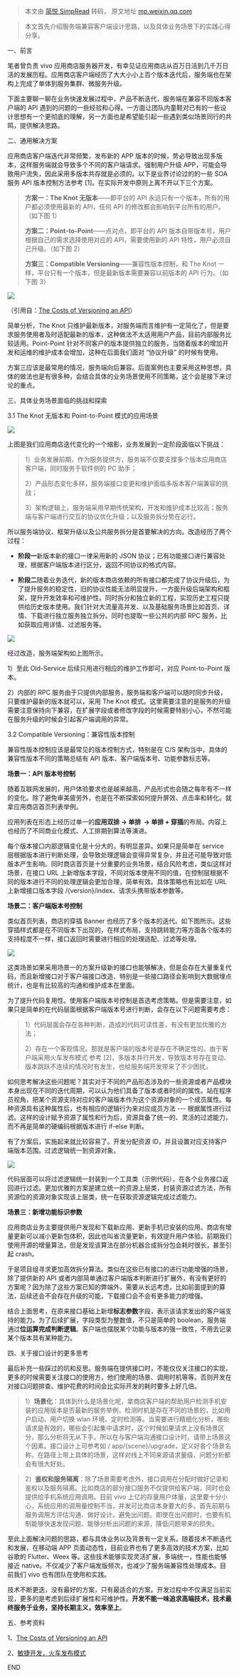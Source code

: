 > 本文由 [简悦 SimpRead](http://ksria.com/simpread/) 转码， 原文地址 [mp.weixin.qq.com](https://mp.weixin.qq.com/s/BYPJtU85IOYnej9_5onGEA)

> 本文首先介绍服务端兼容客户端设计思路，以及具体业务场景下的实践心得分享。

一、前言

笔者曾负责 vivo 应用商店服务器开发，有幸见证应用商店从百万日活到几千万日活的发展历程。应用商店客户端经历了大大小小上百个版本迭代后，服务端也在架构上完成了单体到服务集群、微服务升级。

下面主要聊一聊在业务快速发展过程中，产品不断迭代，服务端在兼容不同版本客户端的 API 遇到的问题的一些经验和心得。一方面让团队内童鞋对已有的一些设计思想有一个更彻底的理解，另一方面也是希望能引起一些遇到类似场景同行的共鸣，提供解决思路。

二、通用解决方案

应用商店客户端迭代非常频繁，发布新的 APP 版本的时候，势必导致出现多版本，这样服务端就会导致多个不同的客户端请求。强制用户升级 APP，可能会导致用户流失，因此采用多版本共存就是必须的。以下是业界讨论过的的一些 SOA 服务 API 版本控制方法参考 [1]。在实际开发中原则上离不开以下三个方案。

> **方案一：The Knot 无版本**——即平台的 API 永远只有一个版本，所有的用户都必须使用最新的 API，任何 API 的修改都会影响到平台所有的用户。（如下图 1）
> 
> **方案二：Point-to-Point**——点对点，即平台的 API 版本自带版本号，用户根据自己的需求选择使用对应的 API，需要使用新的 API 特性，用户必须自己升级。（如下图 2）
> 
> **方案三：Compatible Versioning**——兼容性版本控制，和 The Knot 一样，平台只有一个版本，但是最新版本需要兼容以前版本的 API 行为。（如下图 3）

![](https://mmbiz.qpic.cn/mmbiz_png/4g5IMGibSxt4StAQE0cqsvqC96N4w5IAKDE8a7OhBR3IPV6QibTYmkf7ib5kXgzsNNMzh1WAcrAHazxfpyxjZdDibw/640?wx_fmt=png)

（引用自：[The Costs of Versioning an API](https://www.infoq.com/news/2013/12/api-versioning/)）

简单分析，The Knot 只维护最新版本，对服务端而言维护有一定简化了，但是要求服务使用者及时适配最新的版本，这种做法不太适用用户产品，目前内部服务比较适用。Point-Point 针对不同客户的版本提供独立的服务，当随着版本的增加开发和运维的维护成本会增加，这种在后面我们面对 “协议升级” 的时候有使用。

方案三应该是最常用的情况，服务端向后兼容。后面案例也主要采用这种思想，具体的做法也是有很多种，会结合具体的业务场景使用不同策略，这个会是接下来讨论的重点。

三、具体业务场景面临的挑战和探索

3.1 The Knot 无版本和 Point-to-Point 模式的应用场景

![](https://mmbiz.qpic.cn/mmbiz_png/4g5IMGibSxt4StAQE0cqsvqC96N4w5IAKsBnb4hicxwDOs1tXbvVT8ib8f2GgCqa9zEynsv5PQneBUfJCtMrexvgA/640?wx_fmt=png)

上图是我们应用商店迭代变化的一个缩影，业务发展到一定阶段面临以下挑战：

> 1）业务发展前期，作为服务提供方，服务端不仅要支撑多个版本应用商店客户端，同时服务于软件侧的 PC 助手；
> 
> 2）产品形态变化多样，服务端接口变更和维护面临多版本客户端兼容的挑战；
> 
> 3）架构逻辑上，服务端采用早期传统架构，开发和维护成本比较高；服务端与客户端进行交互的协议优化升级；以及服务拆分势在必行。

所以服务端协议、框架升级以及公共服务拆分是首要解决的方向。改造经历了两个过程：

*   **阶段一**新版本新的接口一律采用新的 JSON 协议；已有功能接口进行兼容处理，根据客户端版本进行区分，返回不同协议的格式内容。
    
*   **阶段二**随着业务迭代，新的版本商店依赖的所有接口都完成了协议升级后，为了提升服务的稳定性，旧的协议性能无法明显提升，一方面升级后端架构和框架，提升开发效率和可维护性。同时拆分和独立新的工程，实现历史工程只提供给历史版本使用。我们针对大流量高并发、以及基础服务场景比如首页、详情、下载进行独立服务独立拆分。同时也提取一些公共的内部 RPC 服务，比如获取应用详情、过滤服务等。
    

![](https://mmbiz.qpic.cn/mmbiz_png/4g5IMGibSxt6AhKPG0LUCZlb3icoD0icLu7q7jesUpNGYWbFyjHUoMe8XyushibiaUm6lWkl5lTibp2aHriaGqKHlfOZA/640?wx_fmt=png)

经过改造，服务端架构如上图所示。

1）至此 Old-Service 后续只用进行相应的维护工作即可，对应 Point-to-Point 版本。

2）内部的 RPC 服务由于只提供内部服务，服务端和客户端可以随时同步升级，只要维护最新的版本就可以，采用 The Knot 模式。这里需要注意的是服务的升级需要注意保持向下兼容，在扩展字段或者修改字段的时候需要特别小心，不然可能在服务升级的时候会引起客户端调用的异常。

3.2 Compatible Versioning：兼容性版本控制

兼容性版本控制应该是最常见的版本控制方式，特别是在 C/S 架构当中，具体的兼容性版本不同的策略总结有 API 版本、客户端版本号、功能参数标志等。

**场景一：API 版本号控制**

随着互联网发展的，用户体验要求也是越来越高，产品形式也会随之每年有不一样的变化。除了避免审美疲劳外，也是在不断探索如何提升屏效、点击率和转化。就拿应用商店首页列表举例。

应用列表在形态上经历过单一的**应用双排 -> 单排  -> 单排 + 穿插**的布局。内容上也经历了不同商业化模式、人工排期到算法等演进。

每个版本接口内部逻辑变化是十分大的，有明显差异。如果只是简单在 service 层根据版本进行判断处理，会导致处理逻辑会变得异常复杂，并且还可能导致对低版本产生影响。同时商店首页是十分重要的业务场景，结合风险考虑，类似这样对场景，在接口 URL 上新增版本字段，不同对版本使用不同的值，在控制层根据不同的版本进行不同的处理逻辑会更加合理，简单有效。具体策略也有比如在 URL 上新增接口版本字段 /{version}/index、请求头携带版本参数等。

**场景二：客户端版本号控制**

类似首页列表，商店的穿插 Banner 也经历了多个版本的迭代。如下图所示。这些穿插样式都是在不同版本下出现的，在样式布局，支持跳转能力等方面各个版本的支持程度不一样，接口返回时需要进行相应的处理适配、过滤等处理。 

![](https://mmbiz.qpic.cn/mmbiz_png/4g5IMGibSxt6AhKPG0LUCZlb3icoD0icLu7eNEKPU1NH0yIrevicsD6prGJ8hhiahOAhYp3YAibiarQiatpLbAKC7JDagg/640?wx_fmt=png)

这类场景如果采用场景一的方案升级新的接口也能够解决，但是会存在大量重复代码，而且新增接口对于客户端接口改造、特别是一些接口路径会影响到大数据埋点统计，也是有比较高的沟通和维护成本在里面。

为了提升代码复用性。使用客户端版本号控制是首选考虑策略。但是需要注意，如果只是简单的在代码层面根据客户端版本号进行判断，会存在以下问题需要考虑：

> 1）代码层面会存在各种判断，造成的代码可读性差，有没有更加优雅的方法；
> 
> 2）存在一个客观情况。那就是客户端的版本号是存在不确定性的。由于客户端采用火车发布模式 参考 [2]，多版本并行开发，导致版本号存在变动、版本跳跃不连续的情况时有发生，也给服务端开发带来了不少困扰。

如何思考解决这些问题呢？其实对于不同的产品形态涉及的一些资源或者产品模块本身出现在不同的迭代周期，可以认为他们具备了版本或者时间的属性。站在程序员视角，把某个资源支持对应的客户端版本作为这个资源对象的一个成员属性。每种资源具有这种属性后，也有相应的逻辑行为来对应成员方法 --- 根据属性进行过滤。这样的设计赋予资源了属性和行为后，资源具备了统一的、灵活的过滤能力，而不再是简单的硬编码根据版本进行 if-else 判断。

有了方案后，实施起来就比较容易了。开发分配资源 ID，并且设置对应支持客户端版本范围。过滤逻辑统一到资源对象。

![](https://mmbiz.qpic.cn/mmbiz_png/4g5IMGibSxt6AhKPG0LUCZlb3icoD0icLu7hjrialHMuogiaVFg3ygmCtBnYmE7w3Tia9IsfbczFewnjSVIQBiaNzxVzA/640?wx_fmt=png)

代码层面可以将过滤逻辑统一封装到一个工具类（示例代码），在各个业务接口返回进行过滤。更加优雅的方案是建立统一的资源上层类，封装资源过滤方法，所有资源位的资源对象实现该上层类，统一在获取资源逻辑完成过滤能力。

**场景三：新增功能标识参数**

应用商店业务主要提供用户发现和下载新应用、更新手机已安装的应用。商店有增量更新可以减小更新包体积，因此也叫省流量更新，有效提升用户体验。前期我们使用开源的增量算法，但是发现该算法在部分机器合成拆分包会耗时很长，甚至引起 crash。

于是项目组寻求更加高效拆分算法。类似在这些已有接口的进行功能增强的场景，除了提供新的 API 或者内部简单通过客户端版本判断进行扩展外，有没有更好的方案呢？因为除了这些方案已知的弊端外，需要从长远考虑，比如前面提到的算法，后续还会不会存在升级的可能，下载接口会不会有更多能力的增强。

结合上面思考，在原来接口基础上新增**标志参数**字段，表示该请求发出的客户端支持的能力。为了后续扩展，字段类型为整数值，不只是简单的 boolean，服务端通过**位运算完成判断逻辑**。客户端也摆脱某个功能与版本的强一致性，不用去记录某个版本具有某种能力。

四、关于接口设计的更多思考

最后补充一些踩过的坑和反思。服务端在提供接口时，不能仅仅关注接口的实现，更多的时候需要关注接口的使用方，他们使用的场景、调用时机等等。否则开发在对接口问题排查、维护花费的时间会比实际开发的耗时要多上好几倍。

> 1）**场景化**：具体到什么是场景化呢，拿商店客户端的帮助用户检测手机安装的应用版本是否最新的服务举例，检测时机是存在不同的场景的，比如用户启动、用户切换 wlan 环境、定时检测等。当需要进行精细化分析，哪些请求是有效的，哪些会引起集中请求时，这个时候如果请求上没有场景区分，那么分析将无从下手。所以在与客户端沟通接口设计时，请带上场景这个因素。接口设计上可参考如 / app/{scene}/upgrade，定义好各个场景名称，在路径上带上具体的场景，这样对线上不同来源请求量级、问题分析都会有很大好处。

> 2）**鉴权和服务隔离**：除了场景需要考虑外，接口调用在分配时做好记录和鉴权以及服务隔离。比如商店的部分接口服务不仅提供给客户端，同时也会提供给手机系统应用调用。目前 vivo 上亿的存量用户体量，这里要十分小心，系统应用的调用量控制不当，并发可比商店本身要大的多。首先前期与服务调用方评估沟通、做好设计，避免出问题。即使在出问题时，也要有机制能够快速发现问题、能够分析出问题的来源，降低问题带来的损失。

至此上面解决问题的思路，都与具体业务以及背景有一定关系。随着技术不断迭代和发展，在移动端 APP 页面动态性，目前业界也有了更多高效的技术方案，比如谷歌的 Flutter、Weex 等。这些技术能够实现灵活扩展，多端统一，性能也能够接近 native。不仅减少了客户端发版频次，也减少了服务端兼容性处理成本。目前我们 vivo 也有团队在使用和实践。

技术不断更迭，没有最好的方案，只有最适合的方案。开发过程中不仅满足当前实现，更多的是考虑到后续扩展性和可维护性。**开发不能一味追求高端技术，技术最终服务于业务，坚持长期主义，效率至上**。

五、参考资料

1、[The Costs of Versioning an API](https://www.infoq.com/news/2013/12/api-versioning/)

2、[敏捷开发，火车发布模式](https://www.scrumcn.com/agile/scrum/23572.html)

END
